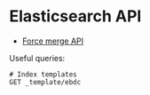 # Elasticsearch API

* [Force merge API](https://www.elastic.co/guide/en/elasticsearch/reference/current/indices-forcemerge.html)

Useful queries:

```
# Index templates
GET _template/ebdc
```